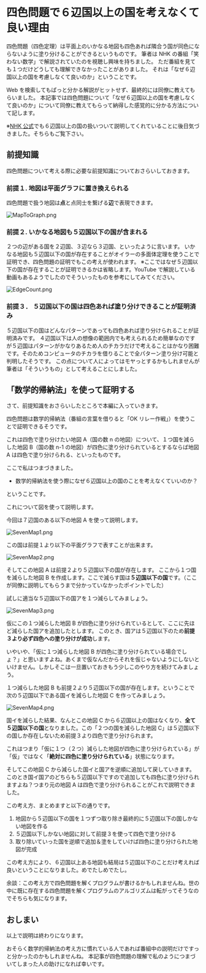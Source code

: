 # 四色問題で６辺国以上の国を考えなくて良い理由

四色問題（四色定理）は平面上のいかなる地図も四色あれば隣合う国が同色にならないように塗り分けることができるというものです。
筆者は NHK の番組「笑わない数学」で解説されていたのを視聴し興味を持ちました。
ただ番組を見ても１つだけどうしても理解できなかったことがありました。
それは「なぜ６辺国以上の国を考慮しなくて良いのか」ということです。

Web を検索してもぱっと分かる解説がヒットせず、最終的には同僚に教えてもらいました。
本記事では四色問題について「なぜ６辺国以上の国を考慮しなくて良いのか」について同僚に教えてもらって納得した感覚的に分かる方法について記します。

※[NHK 公式](https://www.nhk.jp/p/ts/Y5R676NK92/blog/bl/pmg0p5PX8L/bp/pMBveLkyGM/)でも６辺国以上の国の扱いついて説明してくれていることに後日気づきました。そちらもご覧下さい。

## 前提知識

四色問題について考える際に必要な前提知識についておさらいしておきます。

### 前提１. 地図は平面グラフに置き換えられる

四色問題で扱う地図は**点**と点同士を繋げる**辺**で表現できます。

![MapToGraph.png](https://qiita-image-store.s3.ap-northeast-1.amazonaws.com/0/186262/50c14b45-c852-8a9a-d93d-97cef676a41e.png)

### 前提２. いかなる地図も５辺国以下の国が含まれる

２つの辺がある国を２辺国、３辺なら３辺国、といったように言います。
いかなる地図も５辺国以下の国が存在することがオイラーの多面体定理を使うことで証明でき、四色問題の証明でもこの考えが使われます。
※ここではなぜ５辺国以下の国が存在することが証明できるかは省略します。YouTube で解説している動画もあるようでしたのでそういったものを参考にしてみてください。

![EdgeCount.png](https://qiita-image-store.s3.ap-northeast-1.amazonaws.com/0/186262/3abffa24-831f-bbd4-f0d8-670825c8eb15.png)

### 前提３． ５辺国以下の国は四色あれば塗り分けできることが証明済み

５辺国以下の国はどんなパターンであっても四色あれば塗り分けられることが証明済みです。
４辺国以下は人の想像の範囲内でも考えられるため簡単なのですが５辺国はパターンがかなりあるため人のチカラだけで考えることはかなり困難です。そのためコンピュータのチカラを借りることで全パターン塗り分け可能と判明したそうです。
この点について人によってはモヤっとするかもしれませんが筆者は「そういうもの」として考えることにしました。

## 「数学的帰納法」を使って証明する

さて、前提知識をおさらいしたところで本編に入っていきます。

四色問題は数学的帰納法（番組の言葉を借りると「OK リレー作戦」）を使うことで証明できるそうです。

これは四色で塗り分けたい地図 A（国の数 n の地図）について、１つ国を減らした地図 B（国の数 n-1 の地図）が四色に塗り分けられているとするならば地図 A は四色で塗り分けられる、といったものです。

ここで私はつまづきました。

- 数学的帰納法を使う際になぜ６辺国以上の国のことを考えなくていいのか？

ということです。

これについて図を使って説明します。

今回は７辺国のある以下の地図 A を使って説明します。

![SevenMap1.png](https://qiita-image-store.s3.ap-northeast-1.amazonaws.com/0/186262/b209aeb7-d564-f903-c4b8-2ff0bca87a16.png)

この国は前提１より以下の平面グラフで表すことが出来ます。

![SevenMap2.png](https://qiita-image-store.s3.ap-northeast-1.amazonaws.com/0/186262/047869dc-b198-618e-44ea-3eefbab0ac74.png)

そしてこの地図 A は前提２より５辺国以下の国が存在します。
ここから１つ国を減らした地図 B を作成します。ここで減らす国は**５辺国以下の国**です。（ここが同僚に説明してもらうまで分かっていなかったポイントでした）

試しに適当な５辺国以下の国アを１つ減らしてみましょう。

![SevenMap3.png](https://qiita-image-store.s3.ap-northeast-1.amazonaws.com/0/186262/6ca1cfc6-8858-0e39-630c-7f53e82a6c16.png)

仮にこの１つ減らした地図 B が四色に塗り分けられているとして、ここに先ほど減らした国アを追加したとします。
このとき、国アは５辺国以下のため**前提３より必ず四色への塗り分けが成功**します。

いやいや、「仮に１つ減らした地図 B が四色に塗り分けられている場合でしょ？」と思いますよね。あくまで仮なんだからそれを仮じゃないようにしないといけません。しかしそこは一旦置いておきもう少しこのやり方を続けてみましょう。

１つ減らした地図 B も前提２より５辺国以下の国が存在します。ということで次の５辺国以下である国イを減らした地図 C を作ってみましょう。

![SevenMap4.png](https://qiita-image-store.s3.ap-northeast-1.amazonaws.com/0/186262/97caf3ca-a98d-0303-e697-f9dd7cffcab4.png)

国イを減らした結果、なんとこの地図 C から６辺国以上の国はなくなり、**全て５辺国以下の国**となりました。この「２つの国を減らした地図 C」は５辺国以下の国しか存在しないため前提３より四色で塗り分けられます。

これはつまり「仮に１つ（２つ）減らした地図が四色に塗り分けられている」が「仮」ではなく「**絶対に四色に塗り分けられている**」状態になります。

そしてこの地図 C から減らした国イと国アを逆順に追加して戻していきます。このとき国イ国アのどちらも５辺国以下ですので追加しても四色に塗り分けられますよね？つまり元の地図 A は四色で塗り分けられることがこれで説明できました。

この考え方、まとめますと以下の通りです。

1. 地図から５辺国以下の国を１つずつ取り除き最終的に５辺国以下の国しかない地図を作る
2. ５辺国以下しかない地図に対して前提３を使って四色で塗り分ける
3. 取り除いていった国を逆順で追加＆塗をしていけば四色に塗り分けられた地図が完成

この考え方により、６辺国以上ある地図も結局は５辺国以下のことだけ考えれば良いということになりました。めでたしめでたし。

余談：この考え方で四色問題を解くプログラムが書けるかもしれませんね。世の中に既に存在する四色問題を解くプログラムのアルゴリズムは転がってそうなのでそちらも気になります。

## おしまい

以上で説明は終わりになります。

おそらく数学的帰納法の考え方に慣れている人であれば番組中の説明だけですっと分かったのかもしれませんね。
本記事が四色問題の理解で私のようにつまづいてしまった人の助けになれば幸いです。
